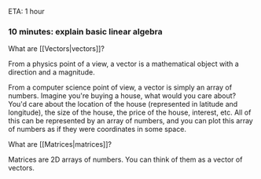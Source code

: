 ETA: 1 hour

### 10 minutes: explain basic linear algebra
What are [[Vectors|vectors]]?

From a physics point of a view, a vector is a mathematical object with a direction and a magnitude.

From a computer science point of view, a vector is simply an array of numbers. Imagine you're buying a house, what would you care about? You'd care about the location of the house (represented in latitude and longitude), the size of the house, the price of the house, interest, etc. All of this can be represented by an array of numbers, and you can plot this array of numbers as if they were coordinates in some space.

What are [[Matrices|matrices]]?

Matrices are 2D arrays of numbers. You can think of them as a vector of vectors.
